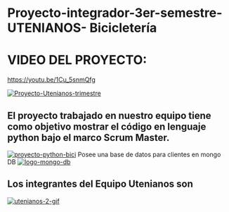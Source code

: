# Proyecto-integrador-3er-semestre-UTENIANOS- Bicicletería

# VIDEO DEL PROYECTO:

https://youtu.be/1Cu_5snmQfg

<a href='https://postimg.cc/F7cBcgQc' target='_blank'><img src='https://i.postimg.cc/F7cBcgQc/Proyecto-Utenianos-trimestre.gif' border='0' alt='Proyecto-Utenianos-trimestre'/></a>
## El proyecto trabajado en nuestro equipo tiene como objetivo mostrar el código en lenguaje  python bajo el marco Scrum Master.
<a href='https://postimg.cc/TL68L7KK' target='_blank'><img src='https://i.postimg.cc/TL68L7KK/proyecto-python-bici.gif' border='0' alt='proyecto-python-bici'/></a>
Posee una base de datos para clientes en mongo DB
<a href='https://postimg.cc/RJ6gP2j9' target='_blank'><img src='https://i.postimg.cc/RJ6gP2j9/logo-mongo-db.gif' border='0' alt='logo-mongo-db'/></a>
## Los integrantes del Equipo Utenianos son 
<a href="https://postimg.cc/RJckTQFb" target="_blank"><img src="https://i.postimg.cc/RJckTQFb/utenianos-2-gif.gif" alt="utenianos-2-gif"/></a>




